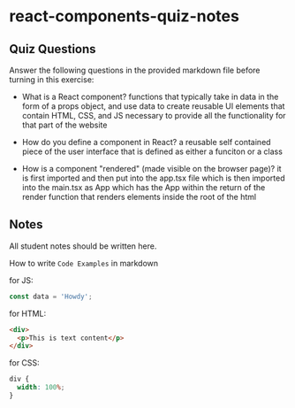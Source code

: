 # react-components-quiz-notes

## Quiz Questions

Answer the following questions in the provided markdown file before turning in this exercise:

- What is a React component?
  functions that typically take in data in the form of a props object, and use data to create reusable UI elements that contain HTML, CSS, and JS necessary to provide all the functionality for that part of the website

- How do you define a component in React?
  a reusable self contained piece of the user interface that is defined as either a funciton or a class
- How is a component "rendered" (made visible on the browser page)?
  it is first imported and then put into the app.tsx file which is then imported into the main.tsx as App which has the App within the return of the render function that renders elements inside the root of the html

## Notes

All student notes should be written here.

How to write `Code Examples` in markdown

for JS:

```javascript
const data = 'Howdy';
```

for HTML:

```html
<div>
  <p>This is text content</p>
</div>
```

for CSS:

```css
div {
  width: 100%;
}
```
